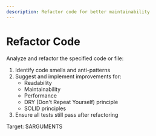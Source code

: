 ```yaml
---
description: Refactor code for better maintainability
---
```


# Refactor Code

Analyze and refactor the specified code or file:

1. Identify code smells and anti-patterns
2. Suggest and implement improvements for:
   - Readability
   - Maintainability
   - Performance
   - DRY (Don't Repeat Yourself) principle
   - SOLID principles
3. Ensure all tests still pass after refactoring

Target: $ARGUMENTS